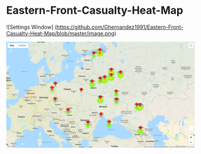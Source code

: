 # Eastern-Front-Casualty-Heat-Map

![Settings Window]
(https://github.com/Ghernandez1991/Eastern-Front-Casualty-Heat-Map/blob/master/image.png)


![Alt text](image.png?raw=true "Optional Title")
